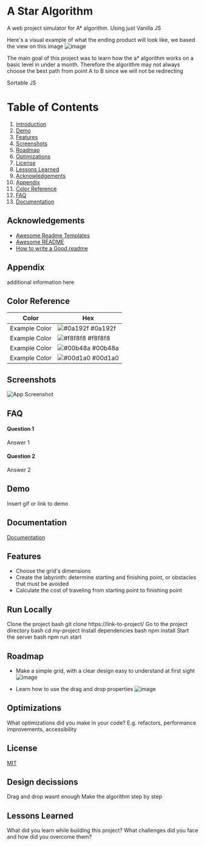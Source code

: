 # A Star Algorithm
A web project simulator for A* algorithm. Using just Vanilla JS 

Here's a visual example of what the ending product will look like, we based the view on this image
![image](https://github.com/jesuggc/A-Algorithm/assets/73794079/5d48d141-a096-422f-b576-dab4d1832d9c)


The main goal of this project was to learn how the a* algorithm works on a basic level in under a month. Therefore the algorithm may not always choose the best path from point A to B since we will not be redirecting 




Sortable JS

# Table of Contents

1. [Introduction](#introduction)
2. [Demo](#demo)
3. [Features](#features)
4. [Screenshots](#screenshots)
5. [Roadmap](#roadmap)
6. [Optimizations](#optimizations)
7. [License](#license)
8. [Lessons Learned](#lessons-learned)
9. [Acknowledgements](#acknowledgements)
10. [Appendix](#appendix)
11. [Color Reference](#color-reference)
12. [FAQ](#faq)
13. [Documentation](#documentation)

## Acknowledgements

 - [Awesome Readme Templates](https://awesomeopensource.com/project/elangosundar/awesome-README-templates)
 - [Awesome README](https://github.com/matiassingers/awesome-readme)
 - [How to write a Good readme](https://bulldogjob.com/news/449-how-to-write-a-good-readme-for-your-github-project)


## Appendix

 additional information here

## Color Reference

| Color             | Hex                                                                |
| ----------------- | ------------------------------------------------------------------ |
| Example Color | ![#0a192f](https://via.placeholder.com/10/0a192f?text=+) #0a192f |
| Example Color | ![#f8f8f8](https://via.placeholder.com/10/f8f8f8?text=+) #f8f8f8 |
| Example Color | ![#00b48a](https://via.placeholder.com/10/00b48a?text=+) #00b48a |
| Example Color | ![#00d1a0](https://via.placeholder.com/10/00b48a?text=+) #00d1a0 |


## Screenshots

![App Screenshot](https://via.placeholder.com/468x300?text=App+Screenshot+Here)


## FAQ

#### Question 1

Answer 1

#### Question 2

Answer 2


## Demo

Insert gif or link to demo


## Documentation

[Documentation](https://linktodocumentation)


## Features

- Choose the grid's dimensions
- Create the labyrinth: determine starting and finishing point, or obstacles that must be avoided
- Calculate the cost of traveling from starting point to finishing point


## Run Locally

Clone the project
bash
git clone https://link-to-project/
Go to the project directory
bash
  cd my-project
Install dependencies
bash
  npm install
Start the server
bash
  npm run start
## Roadmap

- Make a simple grid, with a clear design easy to understand at first sight
  ![image](https://github.com/jesuggc/A-Algorithm/assets/73794079/6c008f30-7f0b-4469-af86-79d1b7cbdfef)

- Learn how to use the drag and drop properties
  ![image](https://github.com/jesuggc/A-Algorithm/assets/73794079/0ef0ff97-11a2-4842-9776-94826290e669)


## Optimizations

What optimizations did you make in your code? E.g. refactors, performance improvements, accessibility


## License

[MIT](https://choosealicense.com/licenses/mit/)

## Design decissions

Drag and drop wasnt enough
Make the algorithm step by step 

## Lessons Learned

What did you learn while building this project? What challenges did you face and how did you overcome them?